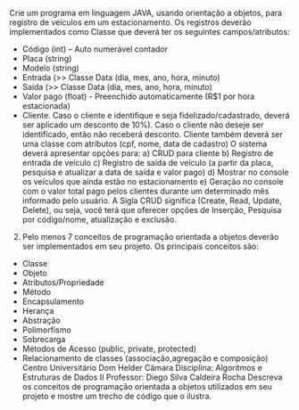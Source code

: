 Crie um programa em linguagem JAVA, usando orientação a objetos, para registro de
veículos em um estacionamento. Os registros deverão implementados como Classe que
deverá ter os seguintes campos/atributos:
- Código (int) – Auto numerável contador
- Placa (string)
- Modelo (string)
- Entrada (>> Classe Data (dia, mes, ano, hora, minuto)
- Saída (>> Classe Data (dia, mes, ano, hora, minuto)
- Valor pago (float) - Preenchido automaticamente (R$1 por hora estacionada)
- Cliente. Caso o cliente e identifique e seja fidelizado/cadastrado, deverá ser aplicado um
desconto de 10%). Caso o cliente não deseje ser identificado, então não receberá
desconto. Cliente também deverá ser uma classe com atributos (cpf, nome, data de
cadastro)
O sistema deverá apresentar opções para:
a) CRUD para cliente
b) Registro de entrada de veículo
c) Registro de saída de veículo (a partir da placa, pesquisa e atualizar a data de saída
e valor pago)
d) Mostrar no console os veículos que ainda estão no estacionamento
e) Geração no console com o valor total pago pelos clientes durante um determinado
mês informado pelo usuário.
A Sigla CRUD significa (Create, Read, Update, Delete), ou seja, você terá que oferecer
opções de Inserção, Pesquisa por código/nome, atualização e exclusão.
2) Pelo menos 7 conceitos de programação orientada a objetos deverão ser implementados
em seu projeto. Os principais conceitos são:
- Classe
- Objeto
- Atributos/Propriedade
- Método
- Encapsulamento
- Herança
- Abstração
- Polimorfismo
- Sobrecarga
- Métodos de Acesso (public, private, protected)
- Relacionamento de classes (associação,agregação e composição)
Centro Universitário Dom Helder Câmara
Disciplina: Algoritmos e Estruturas de Dados II
Professor: Diego Silva Caldeira Rocha
Descreva os conceitos de programação orientada a objetos utilizados em seu projeto e
mostre um trecho de código que o ilustra.